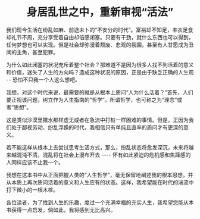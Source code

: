 <h1 align=center>身居乱世之中，重新审视“活法”</h1>

我们现今生活在纷乱如麻、前途未卜的“不安分的时代”。富裕却不知足，丰衣足食却礼节不周，充分享受着自由却倍感闭塞。只要有干劲，就什么东西也可以得到，任何梦想也可以实现。但是社会却弥漫着颓废、悲观的氛围，甚至有人甘愿成为丑闻的主角，甚至犯罪。

为什么如此闭塞的状况充斥着整个社会？那难道不是因为很多人找不到活着的意义和价值，迷失了人生的方向吗？造成这种状况的原因，正是由于缺乏正确的人生观 -- 恐怕不只我一个人这么想吧。

我想，对这个时代来说，最需要的就是从根本上质问“人为什么活着？”首先，人们要正视该问题，树立作为人生指南的“哲学”。所谓哲学，也可称之为“理念”或者“思想”。

这是类似沙漠里撒水那样虚无或者在急流中打桩一样困难的事情。但是，正因为我们处于鄙视劳动、纷乱浮躁的时代，我相信只有单纯且直率的质问才有更深的意义。

若不能这样从根本上去尝试思考生活方式，那么，纷乱状态将愈发深沉，未来将越来越混沌不清，混乱将在社会上漫布开去 ---- 怀有如此紧迫的危机感和焦躁感的人同样应该不止我一个。

我想在这本书中从正面把握人类的“人生哲学”，毫无保留地阐述我的根本思想，并从本质上再次质问活着的意义和人生应有的状态。这样，我希望能在时代的湍流中打下微小的一根木桩。

各位读者，为了找到人生的乐趣，度过一个充满幸福的充实人生，我希望您能从本书获得一点启发，倘如此，我将感到无比高兴。


